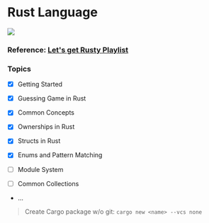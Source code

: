 
# <div>Rust Language</div>
<img  src="https://img.shields.io/badge/Rust-000000?style=for-the-badge&logo=rust&logoColor=white">

### Reference: [Let's get Rusty Playlist](https://www.youtube.com/watch?v=DSZqIJhkNCM&list=PLai5B987bZ9CoVR-QEIN9foz4QCJ0H2Y8&index=6)

### Topics

- [x] Getting Started

- [x] Guessing Game in Rust

- [x] Common Concepts

- [x] Ownerships in Rust

- [x] Structs in Rust

- [x] Enums and Pattern Matching

- [ ] Module System

- [ ] Common Collections

- ...

> Create Cargo package w/o git: `cargo new <name> --vcs none`
